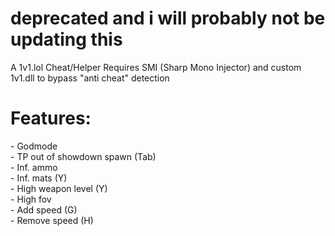 <h1>deprecated and i will probably not be updating this</h1>









A 1v1.lol Cheat/Helper
Requires SMI (Sharp Mono Injector) and custom 1v1.dll to bypass "anti cheat" detection

<h1>Features:</h1>
- Godmode<br>
- TP out of showdown spawn (Tab)<br>
- Inf. ammo<br>
- Inf. mats (Y)<br>
- High weapon level (Y)<br>
- High fov<br>
- Add speed (G)<br>
- Remove speed (H)<br>
